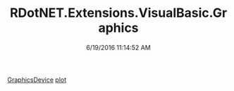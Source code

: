 ﻿---
title: RDotNET.Extensions.VisualBasic.Graphics
date: 6/19/2016 11:14:52 AM
---

[GraphicsDevice](T-RDotNET.Extensions.VisualBasic.Graphics.GraphicsDevice.html)
[plot](T-RDotNET.Extensions.VisualBasic.Graphics.plot.html)
